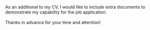 As an additional to my CV, I would like to include extra documents to demonstrate my capability for the job application.
<br></br>Thanks in advance for your time and attention!
